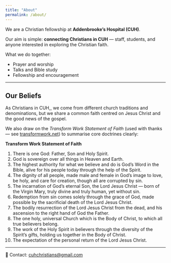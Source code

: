 ```yaml
---
title: "About"
permalink: /about/
---
```


We are a Christian fellowship at **Addenbrooke’s Hospital (CUH)**.  

Our aim is simple: **connecting Christians in CUH** — staff, students, and anyone interested in exploring the Christian faith.

What we do together:
- Prayer and worship  
- Talks and Bible study  
- Fellowship and encouragement  

---

## Our Beliefs

As Christians in CUH,, we come from different church traditions and denominations, but we share a common faith centred on Jesus Christ and the good news of the gospel.  
  
We also draw on the *Transform Work Statement of Faith* (used with thanks — see [transformwork.net](https://www.transformwork.net/)) to summarise core doctrines clearly:

<div class="statement-faith">

<strong>Transform Work Statement of Faith</strong>

<ol>
  <li>There is one God: Father, Son and Holy Spirit.</li>
  <li>God is sovereign over all things in Heaven and Earth.</li>
  <li>The highest authority for what we believe and do is God’s Word in the Bible, alive for his people today through the help of the Spirit.</li>
  <li>The dignity of all people, made male and female in God’s image to love, be holy, and care for creation, though all are corrupted by sin.</li>
  <li>The incarnation of God’s eternal Son, the Lord Jesus Christ — born of the Virgin Mary, truly divine and truly human, yet without sin.</li>
  <li>Redemption from sin comes solely through the grace of God, made possible by the sacrificial death of the Lord Jesus Christ.</li>
  <li>The bodily resurrection of the Lord Jesus Christ from the dead, and his ascension to the right hand of God the Father.</li>
  <li>The one holy, universal Church which is the Body of Christ, to which all true believers belong.</li>
  <li>The work of the Holy Spirit in believers through the diversity of the Spirit’s gifts, holding us together in the Body of Christ.</li>
  <li>The expectation of the personal return of the Lord Jesus Christ.</li>
</ol>

</div>

---



📧 Contact: <cuhchristians@gmail.com>  
